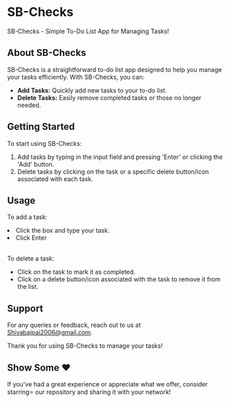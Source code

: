 <!DOCTYPE html>
<html lang="en">
<head>
  <meta charset="UTF-8">
  <meta name="viewport" content="width=device-width, initial-scale=1.0">

</head>
<body>

  <h1>SB-Checks</h1>
  <p>SB-Checks - Simple To-Do List App for Managing Tasks!</p>

  <h2>About SB-Checks</h2>
  <p>SB-Checks is a straightforward to-do list app designed to help you manage your tasks efficiently. With SB-Checks, you can:</p>
  <ul>
    <li><strong>Add Tasks:</strong> Quickly add new tasks to your to-do list.</li>
    <li><strong>Delete Tasks:</strong> Easily remove completed tasks or those no longer needed.</li>
  </ul>

  <h2>Getting Started</h2>
  <p>To start using SB-Checks:</p>
  <ol>
    <li>Add tasks by typing in the input field and pressing 'Enter' or clicking the 'Add' button.</li>
    <li>Delete tasks by clicking on the task or a specific delete button/icon associated with each task.</li>
  </ol>

  <h2>Usage</h2>
  <p>To add a task:</p>
  <li> Click the box and type your task.</li>
  <li> Click Enter</li>
  <br>
  <p>To delete a task:</p>
  <ul>
    <li>Click on the task to mark it as completed.</li>
    <li>Click on a delete button/icon associated with the task to remove it from the list.</li>
  </ul>

  <h2>Support</h2>
  <p>For any queries or feedback, reach out to us at <a href="mailto:shivabajpai2006@gmail.com">Shivabajpai2006@gmail.com</a>.</p>

  <p>Thank you for using SB-Checks to manage your tasks!</p>

<section>
    <h2>Show Some ❤️ </h2>
    <p>If you've had a great experience or appreciate what we offer, consider starring⭐ our repository and sharing it with your network!</p>
  </section>
</body>
</html>
